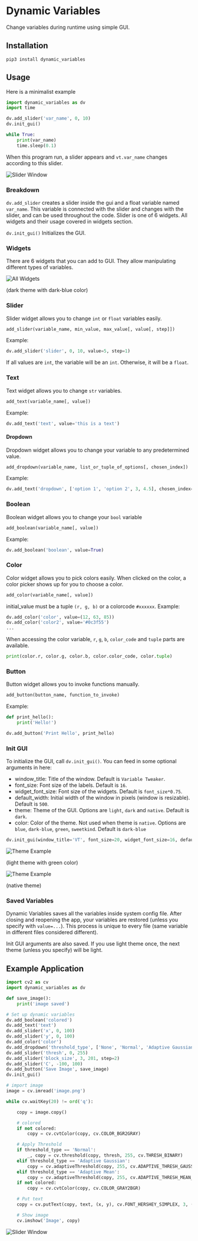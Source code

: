 # Dynamic Variables
Change variables during runtime using simple GUI.
## Installation
```
pip3 install dynamic_variables
```
## Usage
Here is a minimalist example

```python
import dynamic_variables as dv
import time

dv.add_slider('var_name', 0, 10)
dv.init_gui()

while True:
    print(var_name)
    time.sleep(0.1)
```

When this program run, a slider appears and `vt.var_name` changes according to this slider.

![Slider Window](https://github.com/cahidenes/visuals/blob/main/dynamic_variables2.0_1.png?raw=true)

### Breakdown
`dv.add_slider` creates a slider inside the gui and a float variable named `var_name`.
This variable is connected with the slider and changes with the slider, and can be used throughout the code.
Slider is one of 6 widgets. All widgets and their usage covered in widgets section.

`dv.init_gui()` Initializes the GUI.

### Widgets

There are 6 widgets that you can add to GUI. They allow manipulating different types of variables.

![All Widgets]( https://github.com/cahidenes/visuals/blob/main/dynamic_variables2.0_2.png?raw=true )

(dark theme with dark-blue color)

### Slider
Slider widget allows you to change `int` or `float` variables easily.

```python
add_slider(variable_name, min_value, max_value[, value[, step]])
```
Example:

```python
dv.add_slider('slider', 0, 10, value=5, step=1)
```

If all values are `int`, the variable will be an `int`. Otherwise, it will be a `float`.

### Text
Text widget allows you to change `str` variables.
```python
add_text(variable_name[, value])
```
Example:
```python
dv.add_text('text', value='this is a text')
```
#### Dropdown
Dropdown widget allows you to change your variable to any predetermined value.
```python
add_dropdown(variable_name, list_or_tuple_of_options[, chosen_index])
```
Example:
```python
dv.add_text('dropdown', ['option 1', 'option 2', 3, 4.5], chosen_index=0)
```   
### Boolean
Boolean widget allows you to change your `bool` variable
```python
add_boolean(variable_name[, value])
```
Example:
```python
dv.add_boolean('boolean', value=True)
```
### Color
Color widget allows you to pick colors easily. When clicked on the color, a color picker
shows up for you to choose a color.
```python
add_color(variable_name[, value])
```
initial_value must be a tuple `(r, g, b)` or a colorcode `#xxxxxx`. Example:
```python
dv.add_color('color', value=(12, 63, 85))
dv.add_color('color2', value='#0c3f55')
...
```
When accessing the color variable, `r`, `g`, `b`, `color_code` and `tuple` parts are available.
```python
print(color.r, color.g, color.b, color.color_code, color.tuple)
```

### Button
Button widget allows you to invoke functions manually.

```python
add_button(button_name, function_to_invoke)
```

Example:
```python
def print_hello():
    print('Hello!')

dv.add_button('Print Hello', print_hello)
```

### Init GUI
To initialize the GUI, call `dv.init_gui()`. You can feed in some optional arguments in here:
- window_title: Title of the window. Default is `Variable Tweaker`.
- font_size: Font size of the labels. Default is `16`.
- widget_font_size: Font size of the widgets. Default is `font_size*0.75`.
- default_width: Initial width of the window in pixels (window is resizable). Default is `500`.
- theme: Theme of the GUI. Options are `light`, `dark` and `native`. Default is `dark`.
- color: Color of the theme. Not used when theme is `native`. Options are `blue`, `dark-blue`, `green`, `sweetkind`.
Default is `dark-blue`

```python
dv.init_gui(window_title='VT', font_size=20, widget_font_size=16, default_width=1000, theme='dark', color='sweetkind')
```

![Theme Example]( https://github.com/cahidenes/visuals/blob/main/dynamic_variables2.0_3.png?raw=true )

(light theme with green color)


![Theme Example]( https://github.com/cahidenes/visuals/blob/main/dynamic_variables2.0_4.png?raw=true )

(native theme)

### Saved Variables
Dynamic Variables saves all the variables inside system config file. After closing and reopening the app,
your variables are restored (unless you specify with `value=...`). This process is unique to every file
(same variable in different files considered different).

Init GUI arguments are also saved. If you use light theme once, the next theme (unless you specify) will be light.

## Example Application
```python
import cv2 as cv
import dynamic_variables as dv

def save_image():
    print('image saved')

# Set up dynamic variables
dv.add_boolean('colored')
dv.add_text('text')
dv.add_slider('x', 0, 100)
dv.add_slider('y', 0, 100)
dv.add_color('color')
dv.add_dropdown('threshold_type', ['None', 'Normal', 'Adaptive Gaussian', 'Adaptive Mean'])
dv.add_slider('thresh', 0, 255)
dv.add_slider('block_size', 3, 201, step=2)
dv.add_slider('C', -100, 100)
dv.add_button('Save Image', save_image)
dv.init_gui()

# import image
image = cv.imread('image.png')

while cv.waitKey(20) != ord('q'):

    copy = image.copy()

    # colored
    if not colored:
        copy = cv.cvtColor(copy, cv.COLOR_BGR2GRAY)

    # Apply Threshold
    if threshold_type == 'Normal':
        _, copy = cv.threshold(copy, thresh, 255, cv.THRESH_BINARY)
    elif threshold_type == 'Adaptive Gaussian':
        copy = cv.adaptiveThreshold(copy, 255, cv.ADAPTIVE_THRESH_GAUSSIAN_C, cv.THRESH_BINARY, block_size, C)
    elif threshold_type == 'Adaptive Mean':
        copy = cv.adaptiveThreshold(copy, 255, cv.ADAPTIVE_THRESH_MEAN_C, cv.THRESH_BINARY, block_size, C)
    if not colored:
        copy = cv.cvtColor(copy, cv.COLOR_GRAY2BGR)

    # Put text
    copy = cv.putText(copy, text, (x, y), cv.FONT_HERSHEY_SIMPLEX, 3, (color.b, color.g, color.r), 3)

    # Show image
    cv.imshow('Image', copy)
```

![Slider Window](https://github.com/cahidenes/visuals/blob/main/dynamic_variables2.0.gif?raw=true)
